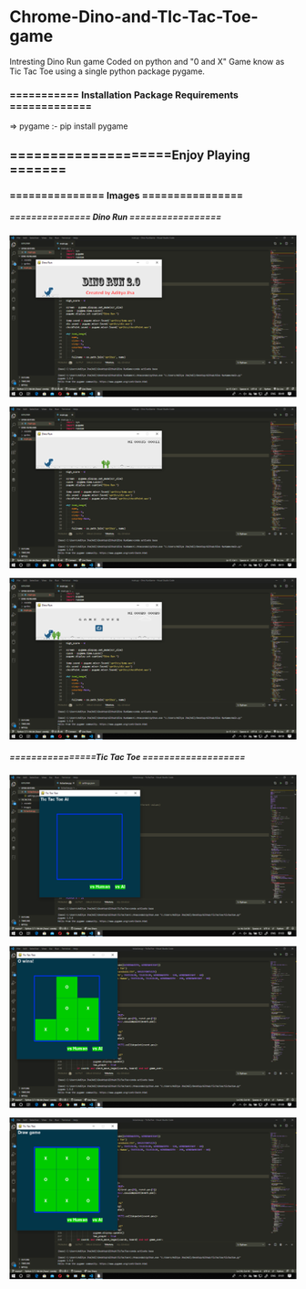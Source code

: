 # Chrome-Dino-and-TIc-Tac-Toe-game
Intresting Dino Run game Coded on python and "0 and X" Game know as Tic Tac Toe using a single python package pygame.


### =========== Installation Package Requirements =============


=> pygame :- pip install pygame

## ====================Enjoy Playing =======

### =============== Images ================



##### =============== Dino Run =================


![alt text](https://github.com/aj14799/Chrome-Dino-Run-and-Tic-Tac-Toe-game/blob/master/Sreenshots/Screenshot%20(228).png)


![alt text](https://github.com/aj14799/Chrome-Dino-Run-and-Tic-Tac-Toe-game/blob/master/Sreenshots/Screenshot%20(230).png)


![alt text](https://github.com/aj14799/Chrome-Dino-Run-and-Tic-Tac-Toe-game/blob/master/Sreenshots/Screenshot%20(229).png)


##### ================Tic Tac Toe ===================


![alt text](https://github.com/aj14799/Chrome-Dino-Run-and-Tic-Tac-Toe-game/blob/master/Sreenshots/Screenshot%20(234).png)


![alt text](https://github.com/aj14799/Chrome-Dino-Run-and-Tic-Tac-Toe-game/blob/master/Sreenshots/Screenshot%20(232).png)


![alt text](https://github.com/aj14799/Chrome-Dino-Run-and-Tic-Tac-Toe-game/blob/master/Sreenshots/Screenshot%20(233).png)

